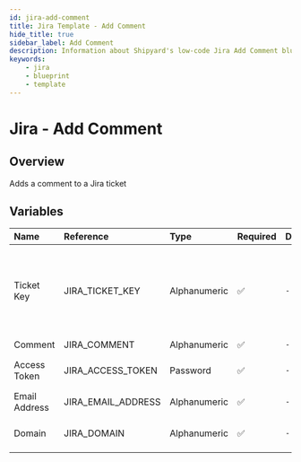 ```yaml
---
id: jira-add-comment
title: Jira Template - Add Comment
hide_title: true
sidebar_label: Add Comment
description: Information about Shipyard's low-code Jira Add Comment blueprint. This code performs the action of adding a comment to a specific ticket in Jira 
keywords:
    - jira
    - blueprint
    - template
---
```


# Jira - Add Comment

## Overview
Adds a comment to a Jira ticket

## Variables

| Name | Reference | Type | Required | Default | Options | Description |
|:-----|:----------|:-----|:---------|:--------|:--------|:------------|
| Ticket Key | JIRA_TICKET_KEY  | Alphanumeric |:white_check_mark: | `-` | - | You can usually find the ticket key in the ticket's URL or in the ticket's title. It typically consists of uppercase letters, followed by a hyphen, and then a numerical value. For example, in the ticket URL "https://jira.example.com/browse/PROJ-123", the ticket key is "PROJ-123". |
| Comment | JIRA_COMMENT  | Alphanumeric |:white_check_mark: | `-` | - | None |
| Access Token | JIRA_ACCESS_TOKEN  | Password |:white_check_mark: | `-` | - | To generate a access token go to https://id.atlassian.com/manage-profile/security/api-tokens |
| Email Address | JIRA_EMAIL_ADDRESS  | Alphanumeric |:white_check_mark: | `-` | - | The email address associated with the Access Token |
| Domain | JIRA_DOMAIN  | Alphanumeric |:white_check_mark: | `-` | - | The subdomain of the jira instance for example it would be shipyard if the url is https://shipyard.atlassian.net/jira/software |


